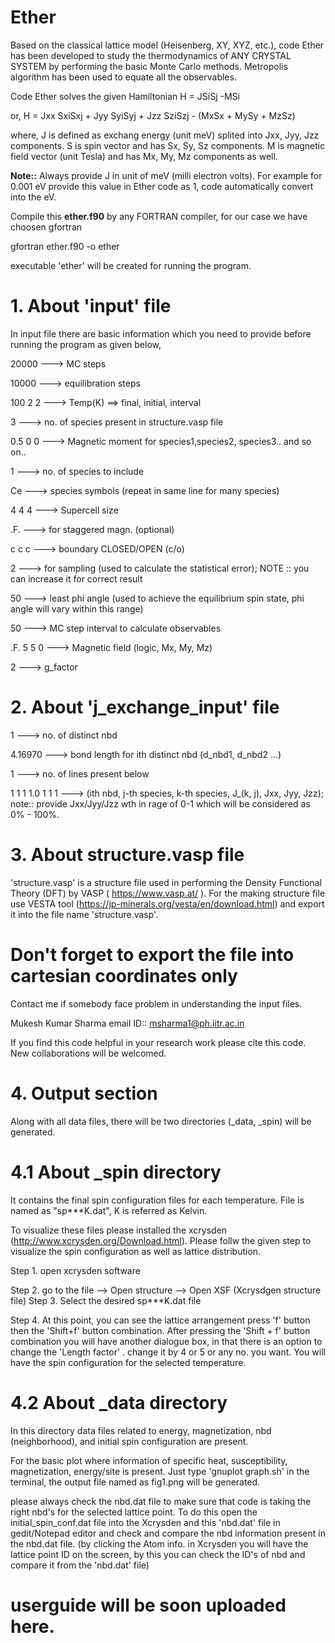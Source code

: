 # Ether
Based on the classical lattice model (Heisenberg, XY, XYZ, etc.), code Ether has been developed to study the thermodynamics of ANY CRYSTAL SYSTEM by performing the basic Monte Carlo methods. Metropolis algorithm has been used to equate all the observables.

Code Ether solves the given Hamiltonian
H = JSiSj -MSi

or,
H = Jxx SxiSxj + Jyy SyiSyj + Jzz SziSzj - (MxSx + MySy + MzSz)

where, 
J is defined as exchang energy (unit meV) splited into Jxx, Jyy, Jzz components.
S is spin vector and has Sx, Sy, Sz components.
M is magnetic field vector (unit Tesla) and has Mx, My, Mz components as well.

**Note::** Always provide J in unit of meV (milli electron volts). For example for 0.001 eV provide this value in Ether code as 1, code automatically convert into the eV.

Compile this **ether.f90** by any FORTRAN compiler, for our case we have choosen gfortran

 gfortran ether.f90 -o ether

executable 'ether' will be created for running the program.

# 1. About 'input' file

In input file there are basic information which you need to provide before running the program as given below,

20000		  ---> MC steps

10000		  ---> equilibration steps

100 2 2		---> Temp(K) ==> final, initial, interval

3		      ---> no. of species present in structure.vasp file 

0.5 0 0   ---> Magnetic moment for species1,species2, species3.. and so on..

1		      ---> no. of species to include

Ce		    ---> species symbols (repeat in same line for many species)

4 4 4		  ---> Supercell size

.F.		    ---> for staggered  magn. (optional)

c c c		  ---> boundary CLOSED/OPEN (c/o)

2		      ---> for sampling (used to calculate the statistical error); NOTE :: you can increase it for correct result

50		    ---> least phi angle (used to achieve the equilibrium spin state, phi angle will vary within this range) 

50		    ---> MC step interval to calculate observables

.F. 5 5 0	---> Magnetic field (logic, Mx, My, Mz)

2		      ---> g_factor 

# 2. About 'j_exchange_input' file

1			          ---> no. of distinct nbd

4.16970         ---> bond length for ith distinct nbd (d_nbd1, d_nbd2 ...)

1			          ---> no. of lines present below

1 1 1 1.0 1 1 1	---> (ith nbd, j-th species, k-th species, J_(k, j), Jxx, Jyy, Jzz); note:: provide Jxx/Jyy/Jzz wth in rage of 0-1 which will be considered as 0% - 100%.

# 3. About structure.vasp file

'structure.vasp' is a structure file used in performing the Density Functional Theory (DFT) by VASP ( https://www.vasp.at/ ). For the making structure file use VESTA tool (https://jp-minerals.org/vesta/en/download.html) and export it into the file name 'structure.vasp'.
  # Don't forget to export the file into cartesian coordinates only
  
Contact me if somebody face problem in understanding the input files.

Mukesh Kumar Sharma
email ID:: msharma1@ph.iitr.ac.in

If you find this code helpful in your research work please cite this code. New collaborations will be welcomed.

# 4. Output section
Along with all data files, there will be two directories (_data, _spin) will be generated. 

# 4.1 About _spin directory
It contains the final spin configuration files for each temperature. File is named as "sp***K.dat", K is referred as Kelvin.

To visualize these files please installed the xcrysden (http://www.xcrysden.org/Download.html). Please follw the given step to visualize the spin configuration as well as lattice distribution.

Step 1.
open xcrysden software

Step 2.
go to the file --> Open structure --> Open XSF (Xcrysdgen structure file)
Step 3. Select the desired sp***K.dat file

Step 4.
At this point, you can see the lattice arrangement
press 'f' button then the 'Shift+f' button combination.
After pressing the 'Shift + f' button combination you will have another dialogue box, in that there is an option to change the 'Length factor' .
change it by 4 or 5 or any no. you want.
You will have the spin configuration for the selected temperature.

# 4.2 About _data directory

In this directory data files related to energy, magnetization, nbd (neighborhood), and initial spin configuration are present.

For the basic plot where information of specific heat, susceptibility, magnetization, energy/site is present. Just type 'gnuplot graph.sh' in the terminal, the output file named as fig1.png will be generated.

please always check the nbd.dat file to make sure that code is taking the right nbd's for the selected lattice point. To do this open the initial_spin_conf.dat file into the Xcrysden and this 'nbd.dat' file in gedit/Notepad editor and check and compare the nbd information present in the nbd.dat file. 
(by clicking the Atom info. in Xcrysden you will have the lattice point ID on the screen, by this you can check the ID's of nbd and compare it from the 'nbd.dat' file)

# userguide will be soon uploaded here.
